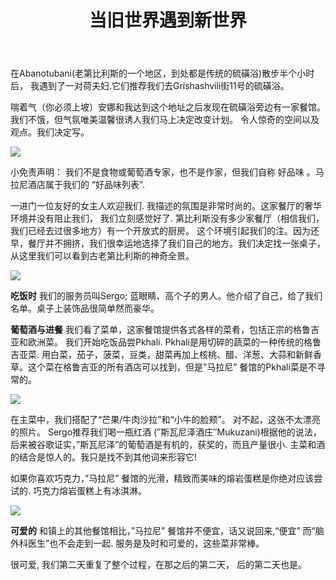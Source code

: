 ﻿---
language: zh
url: blog/georgia/post-3
template: blog_post
post_id: 3
title: 当旧世界遇到新世界
name: 当旧世界遇到新世界(一名”马拉尼” 餐馆的客人在博客上发表文章)
category_id: 1
date_created: "2018-05-04 02:42:22"
date_posted: "2018-05-04 02:42:22"
---
在Abanotubani(老第比利斯的一个地区，到处都是传统的硫磺浴)散步半个小时后，
我遇到了一对荷夫妇.它们推荐我们去Grishashvili街11号的硫磺浴。

喘着气（你必须上坡）安娜和我达到这个地址之后发现在硫磺浴旁边有一家餐馆。我们不饿，但气氛唯美温馨很诱人我们马上决定改变计划。
令人惊奇的空间以及观点。我们决定写。

![](/library/blog/entrance-marani.jpg)

小免责声明： 我们不是食物或葡萄酒专家，也不是作家，但我们自称
好品味 。马拉尼酒店属于我们的 “好品味列表”.

一进门一位友好的女主人欢迎我们. 我描述的氛围是非常时尚的。这家餐厅的奢华环境并没有阻止我们， 我们立刻感觉好了.
第比利斯没有多少家餐厅（相信我们，我们已经去过很多地方）有一个开放式的厨房。 这个环境引起我们的注。因为还早，餐厅并不拥挤，我们很幸运地选择了我们自己的地方。我们决定找一张桌子，从这里我们可以看到古老第比利斯的神奇全景。

![](/library/blog/marani-interior.jpg)

**吃饭时**
我们的服务员叫Sergo; 蓝眼睛、高个子的男人。他介绍了自己，给了我们名单。桌子上装饰品很简单然而豪华。

**葡萄酒与进餐**
我们看了菜单，这家餐馆提供各式各样的菜肴，包括正宗的格鲁吉亚和欧洲菜。
我们开始吃饭品尝Pkhali. Pkhali是用切碎的蔬菜的一种传统的格鲁吉亚菜. 用白菜，茄子，菠菜，豆类，甜菜再加上核桃、醋、洋葱、大蒜和新鲜香草。这个菜在格鲁吉亚的所有酒店可以找到，但是”马拉尼” 餐馆的Pkhali菜是不寻常的。
 


![](/library/blog/phkali.jpg)

在主菜中，我们搭配了“芒果/牛肉沙拉”和“小牛的脸颊”。
对不起，这张不太漂亮的照片。
Sergo推荐我们喝一瓶红酒 (″斯瓦尼泽酒庄″Mukuzani)根据他的说法，后来被谷歌证实，”斯瓦尼泽”的葡萄酒是有机的，获奖的，而且产量很小. 主菜和酒的结合是惊人的。我只是找不到其他词来形容它!

[](/library/blog/wine-and-food.jpg)

如果你喜欢巧克力，”马拉尼” 餐馆的光滑，精致而美味的熔岩蛋糕是你绝对应该尝试的. 巧克力熔岩蛋糕上有冰淇淋。

![](/library/blog/lava-cake.jpg)

**可爱的**
和镇上的其他餐馆相比，”马拉尼” 餐馆并不便宜，话又说回来,“便宜”
而“脑外科医生”也不会走到一起. 服务是及时和可爱的，这些菜非常棒。

很可爱, 我们第二天重复了整个过程，在那之后的第二天，
后的第二天也是。

